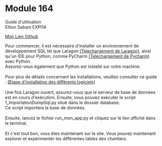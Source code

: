 # Module 164 

Guide d'utilisation<br>
Eltion Sabani EXPI1A


[Mon Lien Github](https://github.com/Nerwaak/Sabani_Eltion_EXPI1A_Gestion_Chantier_Electricite_i164)

Pour commencer, il est nécessaire d'installer un environnement de développement SQL tel que Laragon [(Telechargement de Laragon)](https://laragon.org/download/index.html), ainsi qu'un IDE pour Python, comme PyCharm [(Telechargement de Pycharm)](https://www.jetbrains.com/pycharm/?msclkid=cf63181c71f21e147f737e41c540b799&utm_source=bing&utm_medium=cpc&utm_campaign=EMEA_en_WEST_PyCharm_Search&utm_term=python%20programming%20tools&utm_content=python%20programming%20tools)
avec Python. <br> Assurez-vous également que Python est installé sur votre machine. <br><br>
Pour plus de détails concernant les installations, veuillez consulter ce guide : [(Etape d'installation des différents logiciels)](https://info164.github.io/doc164ver1/mod_164/1_prerequis.html) <br><br>
Une fois Laragon ouvert, assurez-vous que le serveur de base de données est en cours d'exécution. Ensuite, vous pouvez exécuter le script 1_ImportationDumpSql.py situé dans le dossier database.<br>
Ce script importera la base de données.<br><br>
Ensuite, lancez le fichier run_mon_app.py et cliquez sur le lien affiché dans le terminal.<br><br>
Et c'est tout bon, vous êtes maintenant sur le site. Vous pouvez maintenant explorer et expérimenter les différentes tables des chantiers.
